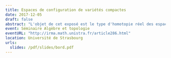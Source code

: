 ```yaml
---
title: Espaces de configuration de variétés compactes
date: 2017-12-05
draft: false
abstract: "L'objet de cet exposé est le type d'homotopie réel des espaces de configuration de variétés compactes simplement connexes, avec ou sans bord. Sous certaines conditions, nous donnons un modèle réel explicite de ces espaces de configuration et qui ne dépend que du type d'homotopie réel de la variété donnée. De plus, nous étudions l'action des opérades des petits disques sur les espaces de configuration, et nous démontrons que le modèle est compatible avec cet action. Dans le cas des variétés à bord, nous démontrons aussi que le modèle est compatible avec l'action des opérades Swiss-Cheese."
event: Séminaire Algèbre et topologie
eventURL: "http://irma.math.unistra.fr/article286.html"
location: Université de Strasbourg
urls:
  slides: /pdf/slides/bord.pdf
---
```

